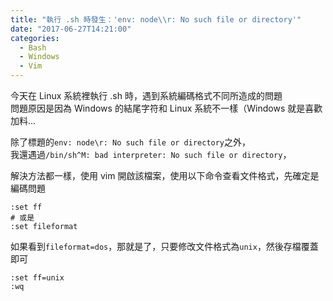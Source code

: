 ```yaml
---
title: "執行 .sh 時發生：'env: node\\r: No such file or directory'"
date: "2017-06-27T14:21:00"
categories:
  - Bash
  - Windows
  - Vim
---
```


今天在 Linux 系統裡執行 .sh 時，遇到系統編碼格式不同所造成的問題  
問題原因是因為 Windows 的結尾字符和 Linux 系統不一樣（Windows 就是喜歡加料...

除了標題的`env: node\r: No such file or directory`之外，  
我還遇過`/bin/sh^M: bad interpreter: No such file or directory`，

解決方法都一樣，使用 vim 開啟該檔案，使用以下命令查看文件格式，先確定是編碼問題
```
:set ff 
# 或是 
:set fileformat
```
如果看到`fileformat=dos`，那就是了，只要修改文件格式為`unix`，然後存檔覆蓋即可
```
:set ff=unix
:wq
```
